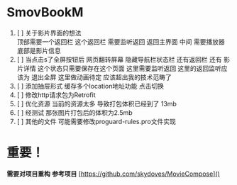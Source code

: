 # SmovBookM


1. [ ] 关于影片界面的想法<br>
       顶部需要一个返回栏 这个返回栏 需要监听返回 返回主界面 中间 需要播放器 底部是影片信息
2. [ ] 当点击s了全屏按钮后 网页翻转屏幕 隐藏导航栏状态栏 还有返回栏 还有 影片详情 这个状态只需要保存在这个页面 这里需要监听返回 这里的返回监听应该为 退出全屏 这里做动画待定 应该超出我的技术范畴了
3. [ ] 添加抽屉形式 缓存多个location地址功能 点击切换
4. [ ] 修改http请求包为Retrofit
5. [ ] 优化资源 当前的资源太多 导致打包体积已经到了 13mb
6. [ ] 经测试 那张图片打包后的体积为2.5mb
7. [ ] 其他的文件 可能需要修改proguard-rules.pro文件实现

# 重要！

**需要对项目重构**
**参考项目** [https://github.com/skydoves/MovieCompose]()
